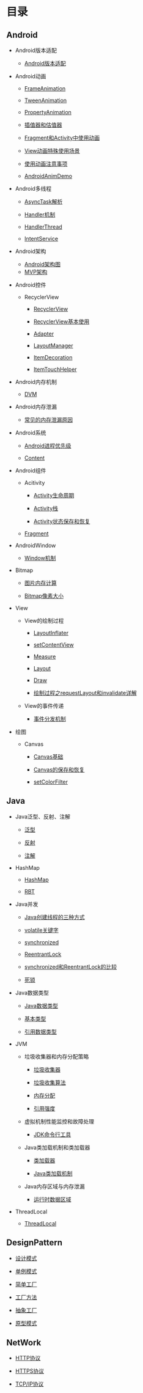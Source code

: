# 目录
## Android

- Android版本适配

    - [Android版本适配](https://github.com/helintao/NoteBook/blob/master/Android/Android%E7%89%88%E6%9C%AC%E9%80%82%E9%85%8D/Android%E7%89%88%E6%9C%AC%E9%80%82%E9%85%8D.md)

- Android动画

    - [FrameAnimation](https://github.com/helintao/NoteBook/blob/master/Android/Android%E5%8A%A8%E7%94%BB/FrameAnimation.md)

    - [TweenAnimation](https://github.com/helintao/NoteBook/blob/master/Android/Android%E5%8A%A8%E7%94%BB/TweenAnimation.md)

    - [PropertyAnimation](https://github.com/helintao/NoteBook/blob/master/Android/Android%E5%8A%A8%E7%94%BB/PropertyAnimation.md)

    - [插值器和估值器](https://github.com/helintao/NoteBook/blob/master/Android/Android%E5%8A%A8%E7%94%BB/%E6%8F%92%E5%80%BC%E5%99%A8%E5%92%8C%E4%BC%B0%E5%80%BC%E5%99%A8.md)

    - [Fragment和Activity中使用动画](https://github.com/helintao/NoteBook/blob/master/Android/Android%E5%8A%A8%E7%94%BB/Fragment%E5%92%8CActivity%E4%B8%AD%E4%BD%BF%E7%94%A8%E5%8A%A8%E7%94%BB.md)

    - [View动画特殊使用场景](https://github.com/helintao/NoteBook/blob/master/Android/Android%E5%8A%A8%E7%94%BB/View%E5%8A%A8%E7%94%BB%E7%89%B9%E6%AE%8A%E4%BD%BF%E7%94%A8%E5%9C%BA%E6%99%AF.md)

    - [使用动画注意事项](https://github.com/helintao/NoteBook/blob/master/Android/Android%E5%8A%A8%E7%94%BB/%E4%BD%BF%E7%94%A8%E5%8A%A8%E7%94%BB%E6%B3%A8%E6%84%8F%E4%BA%8B%E9%A1%B9.md)

    - [AndroidAnimDemo](https://github.com/helintao/NoteBook/blob/master/Android/Android%E5%8A%A8%E7%94%BB/AndroidAnimDemo.md)

- Android多线程

    - [AsyncTask解析](https://github.com/helintao/NoteBook/blob/master/Android/Android%E5%A4%9A%E7%BA%BF%E7%A8%8B/AsyncTask%E8%A7%A3%E6%9E%90.md)

    - [Handler机制](https://github.com/helintao/NoteBook/blob/master/Android/Android%E5%A4%9A%E7%BA%BF%E7%A8%8B/Handler%E6%9C%BA%E5%88%B6.md)

    - [HandlerThread](https://github.com/helintao/NoteBook/blob/master/Android/Android%E5%A4%9A%E7%BA%BF%E7%A8%8B/HandlerThread.md)

    - [IntentService](https://github.com/helintao/NoteBook/blob/master/Android/Android%E5%A4%9A%E7%BA%BF%E7%A8%8B/IntentService.md)

- Android架构

    - [Android架构图]()
    - [MVP架构]()

- Android控件

    - RecyclerView

        - [RecyclerView](https://github.com/helintao/NoteBook/blob/master/Android/Android%E6%8E%A7%E4%BB%B6/RecyclerView/RecyclerView.md)

        - [RecyclerView基本使用](https://github.com/helintao/NoteBook/blob/master/Android/Android%E6%8E%A7%E4%BB%B6/RecyclerView/RecyclerView%E5%9F%BA%E6%9C%AC%E7%94%A8%E6%B3%95.md)

        - [Adapter](https://github.com/helintao/NoteBook/blob/master/Android/Android%E6%8E%A7%E4%BB%B6/RecyclerView/Adapter.md)

        - [LayoutManager](https://github.com/helintao/NoteBook/blob/master/Android/Android%E6%8E%A7%E4%BB%B6/RecyclerView/LayoutManager.md)

        - [ItemDecoration](https://github.com/helintao/NoteBook/blob/master/Android/Android%E6%8E%A7%E4%BB%B6/RecyclerView/ItemDecoration.md)

        - [ItemTouchHelper](https://github.com/helintao/NoteBook/blob/master/Android/Android%E6%8E%A7%E4%BB%B6/RecyclerView/ItemTouchHelper.md)

- Android内存机制

    - [DVM](https://github.com/helintao/NoteBook/blob/master/Android/Android%E5%86%85%E5%AD%98%E6%9C%BA%E5%88%B6/DVM.md)

- Android内存泄漏

    - [常见的内存泄漏原因](https://github.com/helintao/NoteBook/blob/master/Android/Android%E5%86%85%E5%AD%98%E6%B3%84%E6%BC%8F/%E5%B8%B8%E8%A7%81%E7%9A%84%E5%86%85%E5%AD%98%E6%B3%84%E6%BC%8F%E5%8E%9F%E5%9B%A0.md)

- Android系统

    - [Android进程优先级](https://github.com/helintao/NoteBook/blob/master/Android/Android%E7%B3%BB%E7%BB%9F/Android%E8%BF%9B%E7%A8%8B%E4%BC%98%E5%85%88%E7%BA%A7.md)

    - [Content](https://github.com/helintao/NoteBook/blob/master/Android/Android%E7%B3%BB%E7%BB%9F/Content.md)

- Android组件

    - Acitivity

        - [Activity生命周期](https://github.com/helintao/NoteBook/blob/master/Android/Android%E7%BB%84%E4%BB%B6/Activity/Activity%E7%94%9F%E5%91%BD%E5%91%A8%E6%9C%9F.md)

        - [Activity栈](https://github.com/helintao/NoteBook/blob/master/Android/Android%E7%BB%84%E4%BB%B6/Activity/Activity%E6%A0%88.md)

        - [Activity状态保存和恢复](https://github.com/helintao/NoteBook/blob/master/Android/Android%E7%BB%84%E4%BB%B6/Activity/Activity%E7%8A%B6%E6%80%81%E4%BF%9D%E5%AD%98%E5%92%8C%E6%81%A2%E5%A4%8D.md)

    - [Fragment](https://github.com/helintao/NoteBook/blob/master/Android/Android%E7%BB%84%E4%BB%B6/Fragment.md)

- AndroidWindow
    
    - [Window机制](https://github.com/helintao/NoteBook/blob/master/Android/AndroidWindow/Window%E7%9A%84%E6%9C%BA%E5%88%B6.md)

- Bitmap

    - [图片内存计算](https://github.com/helintao/NoteBook/blob/master/Android/Bitmap/%E5%9B%BE%E7%89%87%E5%86%85%E5%AD%98%E8%AE%A1%E7%AE%97.md)

    - [Bitmap像素大小](https://github.com/helintao/NoteBook/blob/master/Android/Bitmap/Bitmap%E5%83%8F%E7%B4%A0%E5%A4%A7%E5%B0%8F.md)

- View

    - View的绘制过程

        - [LayoutInflater](https://github.com/helintao/NoteBook/blob/master/Android/View/View%E7%BB%98%E5%88%B6%E4%BD%93%E7%B3%BB/LayoutInflater.md)

        - [setContentView](https://github.com/helintao/NoteBook/blob/master/Android/View/View%E7%BB%98%E5%88%B6%E4%BD%93%E7%B3%BB/setContentView.md)

        - [Measure](https://github.com/helintao/NoteBook/blob/master/Android/View/View%E7%BB%98%E5%88%B6%E4%BD%93%E7%B3%BB/Measure.md)

        - [Layout](https://github.com/helintao/NoteBook/blob/master/Android/View/View%E7%BB%98%E5%88%B6%E4%BD%93%E7%B3%BB/Layout.md)

        - [Draw](https://github.com/helintao/NoteBook/blob/master/Android/View/View%E7%BB%98%E5%88%B6%E4%BD%93%E7%B3%BB/Draw.md)

        - [绘制过程之requestLayout和invalidate详解](https://github.com/helintao/NoteBook/blob/master/Android/View/View%E7%BB%98%E5%88%B6%E4%BD%93%E7%B3%BB/%E7%BB%98%E5%88%B6%E8%BF%87%E7%A8%8B%E4%B9%8BrequestLayout%E5%92%8Cinvalidate%E8%AF%A6%E8%A7%A3.md)

    - View的事件传递

        - [事件分发机制](https://github.com/helintao/NoteBook/blob/master/Android/View/View%20%E4%BA%8B%E4%BB%B6%E4%BC%A0%E9%80%92%E4%BD%93%E7%B3%BB/%E4%BA%8B%E4%BB%B6%E5%88%86%E5%8F%91%E6%9C%BA%E5%88%B6.md)

- 绘图

    - Canvas

        - [Canvas基础](https://github.com/helintao/NoteBook/blob/master/Android/%E7%BB%98%E5%9B%BE/Canvas/Canvas%E5%9F%BA%E7%A1%80.md)

        - [Canvas的保存和恢复](https://github.com/helintao/NoteBook/blob/master/Android/%E7%BB%98%E5%9B%BE/Canvas/Canvas%E7%9A%84%E4%BF%9D%E5%AD%98%E5%92%8C%E6%81%A2%E5%A4%8D.md)

        - [setColorFilter](https://github.com/helintao/NoteBook/blob/master/Android/%E7%BB%98%E5%9B%BE/Canvas/setColorFilter.md)


## Java

- Java泛型、反射、注解

    - [泛型](https://github.com/helintao/NoteBook/blob/master/Java/Java%E6%B3%9B%E5%9E%8B%E3%80%81%E5%8F%8D%E5%B0%84%E3%80%81%E6%B3%A8%E8%A7%A3/Java%E6%B3%9B%E5%9E%8B.md)

    - [反射]()

    - [注解]()

- HashMap

    - [HashMap](https://github.com/helintao/NoteBook/blob/master/Java/HashMap/HashMap.md)

    - [RBT](https://github.com/helintao/NoteBook/blob/master/Java/HashMap/RBT.md)

- Java并发

    - [Java创建线程的三种方式](https://github.com/helintao/NoteBook/blob/master/Java/Java%E5%B9%B6%E5%8F%91/Java%E5%88%9B%E5%BB%BA%E7%BA%BF%E7%A8%8B%E7%9A%84%E4%B8%89%E7%A7%8D%E6%96%B9%E5%BC%8F.md)

    - [volatile关键字](https://github.com/helintao/NoteBook/blob/master/Java/Java%E5%B9%B6%E5%8F%91/volatile%E5%85%B3%E9%94%AE%E5%AD%97.md)

    - [synchronized](https://github.com/helintao/NoteBook/blob/master/Java/Java%E5%B9%B6%E5%8F%91/Synchronized.md)

    - [ReentrantLock](https://github.com/helintao/NoteBook/blob/master/Java/Java%E5%B9%B6%E5%8F%91/ReentrantLock.md)

    - [synchronized和ReentrantLock的比较](https://github.com/helintao/NoteBook/blob/master/Java/Java%E5%B9%B6%E5%8F%91/synchronized%E5%92%8CReentrantLock%E7%9A%84%E6%AF%94%E8%BE%83.md)

    - [死锁](https://github.com/helintao/NoteBook/blob/master/Java/Java%E5%B9%B6%E5%8F%91/%E6%AD%BB%E9%94%81.md)

- Java数据类型

    - [Java数据类型](https://github.com/helintao/NoteBook/blob/master/Java/Java%E6%95%B0%E6%8D%AE%E7%B1%BB%E5%9E%8B/Java%E6%95%B0%E6%8D%AE%E7%B1%BB%E5%9E%8B.md)

    - [基本类型](https://github.com/helintao/NoteBook/blob/master/Java/Java%E6%95%B0%E6%8D%AE%E7%B1%BB%E5%9E%8B/%E5%9F%BA%E6%9C%AC%E7%B1%BB%E5%9E%8B.md)

    - [引用数据类型](https://github.com/helintao/NoteBook/blob/master/Java/Java%E6%95%B0%E6%8D%AE%E7%B1%BB%E5%9E%8B/%E5%BC%95%E7%94%A8%E6%95%B0%E6%8D%AE%E7%B1%BB%E5%9E%8B.md)


- JVM

    - 垃圾收集器和内存分配策略

        - [垃圾收集器](https://github.com/helintao/NoteBook/blob/master/Java/JVM/%E5%9E%83%E5%9C%BE%E6%94%B6%E9%9B%86%E5%99%A8%E5%92%8C%E5%86%85%E5%AD%98%E5%88%86%E9%85%8D%E7%AD%96%E7%95%A5/%E5%9E%83%E5%9C%BE%E6%94%B6%E9%9B%86%E5%99%A8.md)

        - [垃圾收集算法](https://github.com/helintao/NoteBook/blob/master/Java/JVM/%E5%9E%83%E5%9C%BE%E6%94%B6%E9%9B%86%E5%99%A8%E5%92%8C%E5%86%85%E5%AD%98%E5%88%86%E9%85%8D%E7%AD%96%E7%95%A5/%E5%9E%83%E5%9C%BE%E6%94%B6%E9%9B%86%E7%AE%97%E6%B3%95.md)

        - [内存分配](https://github.com/helintao/NoteBook/blob/master/Java/JVM/%E5%9E%83%E5%9C%BE%E6%94%B6%E9%9B%86%E5%99%A8%E5%92%8C%E5%86%85%E5%AD%98%E5%88%86%E9%85%8D%E7%AD%96%E7%95%A5/%E5%86%85%E5%AD%98%E5%88%86%E9%85%8D.md)

        - [引用强度](https://github.com/helintao/NoteBook/blob/master/Java/JVM/%E5%9E%83%E5%9C%BE%E6%94%B6%E9%9B%86%E5%99%A8%E5%92%8C%E5%86%85%E5%AD%98%E5%88%86%E9%85%8D%E7%AD%96%E7%95%A5/%E5%BC%95%E7%94%A8%E5%BC%BA%E5%BA%A6.md)

    - 虚拟机制性能监控和故障处理

        - [JDK命令行工具](https://github.com/helintao/NoteBook/blob/master/Java/JVM/%E8%99%9A%E6%8B%9F%E6%9C%BA%E5%88%B6%E6%80%A7%E8%83%BD%E7%9B%91%E6%8E%A7%E4%B8%8E%E6%95%85%E9%9A%9C%E5%A4%84%E7%90%86%E5%B7%A5%E5%85%B7/JDK%E5%91%BD%E4%BB%A4%E8%A1%8C%E5%B7%A5%E5%85%B7.md)

    - Java类加载机制和类加载器

        - [类加载器](https://github.com/helintao/NoteBook/blob/master/Java/JVM/Java%E7%B1%BB%E5%8A%A0%E8%BD%BD%E6%9C%BA%E5%88%B6%E4%B8%8E%E7%B1%BB%E5%8A%A0%E8%BD%BD%E5%99%A8/%E7%B1%BB%E5%8A%A0%E8%BD%BD%E5%99%A8.md)

        - [Java类加载机制](https://github.com/helintao/NoteBook/blob/master/Java/JVM/Java%E7%B1%BB%E5%8A%A0%E8%BD%BD%E6%9C%BA%E5%88%B6%E4%B8%8E%E7%B1%BB%E5%8A%A0%E8%BD%BD%E5%99%A8/Java%E7%B1%BB%E5%8A%A0%E8%BD%BD%E6%9C%BA%E5%88%B6.md)

    - Java内存区域与内存泄漏

        - [运行时数据区域](https://github.com/helintao/NoteBook/blob/master/Java/JVM/Java%E5%86%85%E5%AD%98%E5%8C%BA%E5%9F%9F%E4%B8%8E%E5%86%85%E5%AD%98%E6%B3%84%E6%BC%8F/%E8%BF%90%E8%A1%8C%E6%97%B6%E6%95%B0%E6%8D%AE%E5%8C%BA%E5%9F%9F.md)

- ThreadLocal

    - [ThreadLocal](https://github.com/helintao/NoteBook/blob/master/Java/ThreadLocal/ThreadLocal.md)

## DesignPattern

- [设计模式](https://github.com/helintao/NoteBook/blob/master/DesignPattern/%E8%AE%BE%E8%AE%A1%E6%A8%A1%E5%BC%8F.md)

- [单例模式](https://github.com/helintao/NoteBook/blob/master/DesignPattern/%E5%8D%95%E4%BE%8B%E6%A8%A1%E5%BC%8F.md)

- [简单工厂](https://github.com/helintao/NoteBook/blob/master/DesignPattern/%E7%AE%80%E5%8D%95%E5%B7%A5%E5%8E%82.md)

- [工厂方法](https://github.com/helintao/NoteBook/blob/master/DesignPattern/%E5%B7%A5%E5%8E%82%E6%96%B9%E6%B3%95.md)

- [抽象工厂](https://github.com/helintao/NoteBook/blob/master/DesignPattern/%E6%8A%BD%E8%B1%A1%E5%B7%A5%E5%8E%82.md)

- [原型模式](https://github.com/helintao/NoteBook/blob/master/DesignPattern/%E5%8E%9F%E5%9E%8B%E6%A8%A1%E5%BC%8F.md)

## NetWork

- [HTTP协议](https://github.com/helintao/NoteBook/blob/master/NetWork/Http%E5%8D%8F%E8%AE%AE.md)

- [HTTPS协议](https://github.com/helintao/NoteBook/blob/master/NetWork/HTTPS%E5%8D%8F%E8%AE%AE.md)

- [TCP/IP协议](https://github.com/helintao/NoteBook/blob/master/NetWork/TCP%20IP.md)
